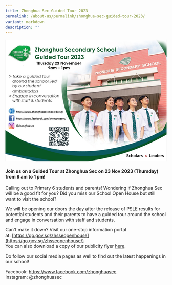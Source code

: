```yaml
---
title: Zhonghua Sec Guided Tour 2023
permalink: /about-us/permalink/zhonghua-sec-guided-tour-2023/
variant: markdown
description: ""
---
```

![](/images/Guided_Tour_slide.jpg)
#### Join us on a Guided Tour at Zhonghua Sec on 23 Nov 2023 (Thursday) from 9 am to 1 pm!

Calling out to Primary 6 students and parents! Wondering if Zhonghua Sec will be a good fit for you? Did you miss our School Open House but still want to visit the school? 

We will be opening our doors the day after the release of PSLE results for potential students and their parents to have a guided tour around the school and engage in conversation with staff and students. 

Can't make it down? Visit our one-stop information portal at:&nbsp;[https://go.gov.sg/zhsseopenhouse](https://go.gov.sg/zhsseopenhouse/)
<br> You can also download a copy of our publicity flyer [here](/files/zhonghua%20sec%202023%20publicity%20flyer.pdf).

Do follow our social media pages as well to find out the latest happenings in our school!

Facebook:&nbsp;[https://www.facebook.com/zhonghuasec  
](https://www.facebook.com/zhonghuasec)Instagram: @zhonghuasec